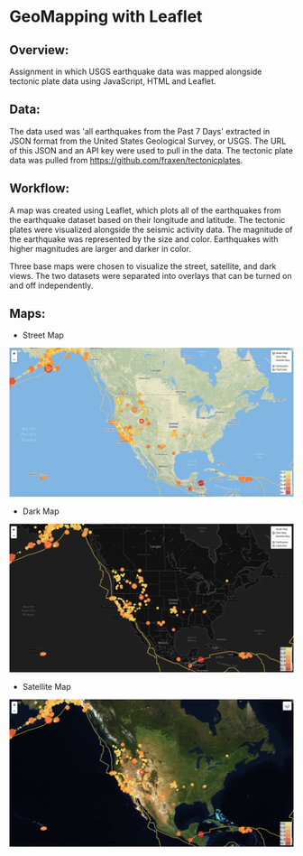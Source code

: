 # GeoMapping with Leaflet

## Overview:
Assignment in which USGS earthquake data was mapped alongside tectonic plate data using JavaScript, HTML and Leaflet.

## Data:

The data used was 'all earthquakes from the Past 7 Days' extracted in JSON format from the United States Geological Survey, or USGS. The URL of this JSON and an API key were used to pull in the data. The tectonic plate data was pulled from https://github.com/fraxen/tectonicplates. 

## Workflow:

A map was created using Leaflet, which plots all of the earthquakes from the earthquake dataset based on their longitude and latitude. The tectonic plates were visualized alongside the seismic activity data. The magnitude of the earthquake was represented by the size and color. Earthquakes with higher magnitudes are larger and darker in color.

Three base maps were chosen to visualize the street, satellite, and dark views. The two  datasets were separated into overlays that can be turned on and off independently.

## Maps:

- Street Map

<img src="images/StreetMap.png" width="800">

- Dark Map

<img src="images/DarkMap.png" width="800">

- Satellite Map

<img src="images/SatelliteMap.png" width="800">